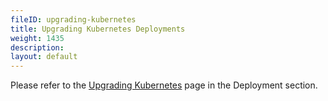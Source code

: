 ```yaml
---
fileID: upgrading-kubernetes
title: Upgrading Kubernetes Deployments
weight: 1435
description: 
layout: default
---
```

Please refer to the [Upgrading Kubernetes](../deployment/by-technology/kubernetes/deployment-kubernetes-upgrading)
page in the Deployment section.
